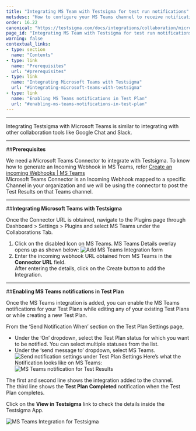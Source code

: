 ```yaml
---
title: "Integrating MS Team with Testsigma for test run notifications"
metsdesc: "How to configure your MS Teams channel to receive notifications about Test Results in real-time from Testsigma"
order: 16.22
canonical: "https://testsigma.com/docs/integrations/collaboration/microsoft-teams/"
page_id: "Integrating MS Team with Testsigma for test run notifications"
warning: false
contextual_links:
- type: section
  name: "Contents"
- type: link
  name: "Prerequisites"
  url: "#prerequisites"
- type: link
  name: "Integrating Microsoft Teams with Testsigma"
  url: "#integrating-microsoft-teams-with-testsigma"
- type: link
  name: "Enabling MS Teams notifications in Test Plan"
  url: "#enabling-ms-teams-notifications-in-test-plan"
---
```


---

Integrating Testsigma with Microsoft Teams is similar to integrating with other collaboration tools like Google Chat and Slack.

---
##**Prerequisites**

We need a Microsoft Teams Connector to integrate with Testsigma. To know how to generate an Incoming Webhook in MS Teams, refer [Create an incoming Webhooks | MS Teams](https://docs.microsoft.com/en-us/microsoftteams/platform/webhooks-and-connectors/how-to/add-incoming-webhook)<br>
Microsoft Teams Connector is an Incoming Webhook mapped to a specific Channel in your organization and we will be using the connector to post the Test Results on that Teams channel.

---
##**Integrating Microsoft Teams with Testsigma**

Once the Connector URL is obtained, navigate to the Plugins page through Dashboard > Settings > Plugins and select MS Teams under the Collaborations Tab.
   1. Click on the disabled Icon on MS Teams. MS Teams Details overlay opens up as shown below:
   ![Add MS Teams Integration form](https://docs.testsigma.com/images/microsoft-teams/plugins-ms-teams-add-integration-form.png)
   2. Enter the incoming webhook URL obtained from MS Teams in the **Connector URL** field.<br>
   After entering the details, click on the Create button to add the Integration.

---
##**Enabling MS Teams notifications in Test Plan**

Once the MS Teams integration is added, you can enable the MS Teams notifications for your Test Plans while editing any of your existing Test Plans or while creating a new Test Plan.

From the ‘Send Notification When’ section on the Test Plan Settings page,
 * Under the ‘On’ dropdown, select the Test Plan status for which you want to be notified. You can select multiple statuses from the list.
 * Under the ‘send message to’ dropdown, select MS Teams.
 ![Send notification settings under Test Plan Settings](https://docs.testsigma.com/images/microsoft-teams/create-edit-test-plan-send-notification-when.png)
 Here’s what the Notification looks like on MS Teams:
 ![MS Teams notification for Test Results](https://docs.testsigma.com/images/microsoft-teams/ms-teams-testsigma-notifications.png)

The first and second line shows the integration added to the channel.<br>
The third line shows the **Test Plan Completed** notification when the Test Plan completes.

Click on the **View in Testsigma** link to check the details inside the Testsigma App.

![MS Teams Integration for Testsigma](https://docs.testsigma.com/images/microsoft-teams/ms-teams-testsigma-integration.gif)

